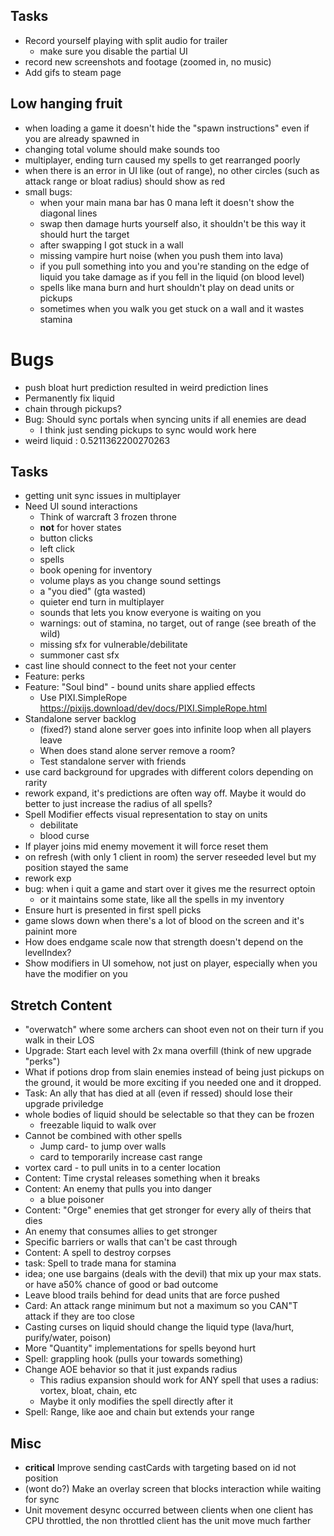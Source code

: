 ## Tasks 
- Record yourself playing with split audio for trailer
    - make sure you disable the partial UI
- record new screenshots and footage (zoomed in, no music)
- Add gifs to steam page
## Low hanging fruit
- when loading a game it doesn't hide the "spawn instructions" even if you are already spawned in
- changing total volume should make sounds too
- multiplayer, ending turn caused my spells to get rearranged poorly
- when there is an error in UI like (out of range), no other circles (such as attack range or bloat radius) should show as red
- small bugs:
    - when your main mana bar has 0 mana left it doesn't show the diagonal lines
    - swap then damage hurts yourself also, it shouldn't be this way it should hurt the target
    - after swapping I got stuck in a wall
    - missing vampire hurt noise (when you push them into lava)
    - if you pull something into you and you're standing on the edge of liquid you take damage as if you fell in the liquid (on blood level)
    - spells like mana burn and hurt shouldn't play on dead units or pickups
    - sometimes when you walk you get stuck on a wall and it wastes stamina
# Bugs
- push bloat hurt prediction resulted in weird prediction lines
- Permanently fix liquid
- chain through pickups?
- Bug: Should sync portals when syncing units if all enemies are dead
    - I think just sending pickups to sync would work here
- weird liquid : 0.5211362200270263
## Tasks
- getting unit sync issues in multiplayer
- Need UI sound interactions
    - Think of warcraft 3 frozen throne
    - **not** for hover states
    - button clicks
    - left click
    - spells
    - book opening for inventory
    - volume plays as you change sound settings
    - a "you died" (gta wasted)
    - quieter end turn in multiplayer
    - sounds that lets you know everyone is waiting on you
    - warnings: out of stamina, no target, out of range (see breath of the wild)
    - missing sfx for vulnerable/debilitate
    - summoner cast sfx
- cast line should connect to the feet not your center
- Feature: perks
- Feature: "Soul bind" - bound units share applied effects
    - Use PIXI.SimpleRope https://pixijs.download/dev/docs/PIXI.SimpleRope.html
- Standalone server backlog
    - (fixed?) stand alone server goes into infinite loop when all players leave
    - When does stand alone server remove a room?
    - Test standalone server with friends
- use card background for upgrades with different colors depending on rarity
- rework expand, it's predictions are often way off.  Maybe it would do better to just increase the radius of all spells?
- Spell Modifier effects visual representation to stay on units
    - debilitate
    - blood curse
- If player joins mid enemy movement it will force reset them
- on refresh (with only 1 client in room) the server reseeded level but my position stayed the same
- rework exp
- bug: when i quit a game and start over it gives me the resurrect optoin
    - or it maintains some state, like all the spells in my inventory
- Ensure hurt is presented in first spell picks
- game slows down when there's a lot of blood on the screen and it's painint more
- How does endgame scale now that strength doesn't depend on the levelIndex?
- Show modifiers in UI somehow, not just on player, especially when you have the modifier on you

## Stretch Content
- "overwatch" where some archers can shoot even not on their turn if you walk in their LOS
- Upgrade: Start each level with 2x mana overfill (think of new upgrade "perks")
- What if potions drop from slain enemies instead of being just pickups on the ground, it would be more exciting if you needed one and it dropped.
- Task: An ally that has died at all (even if ressed) should lose their upgrade priviledge
- whole bodies of liquid should be selectable so that they can be frozen
    - freezable liquid to walk over
- Cannot be combined with other spells
    - Jump card- to jump over walls
    - card to temporarily increase cast range
- vortex card - to pull units in to a center location
- Content: Time crystal releases something when it breaks
- Content: An enemy that pulls you into danger
    - a blue poisoner
- Content: "Orge" enemies that get stronger for every ally of theirs that dies
- An enemy that consumes allies to get stronger
- Specific barriers or walls that can't be cast through
- Content: A spell to destroy corpses
- task: Spell to trade mana for stamina
- idea; one use bargains (deals with the devil) that mix up your max stats.  or have a50% chance of good or bad outcome
- Leave blood trails behind for dead units that are force pushed
- Card: An attack range minimum but not a maximum so you CAN"T attack if they are too close
- Casting curses on liquid should change the liquid type (lava/hurt, purify/water, poison)
- More "Quantity" implementations for spells beyond hurt
- Spell: grappling hook (pulls your towards something)
- Change AOE behavior so that it just expands radius
    - This radius expansion should work for ANY spell that uses a radius: vortex, bloat, chain, etc
    - Maybe it only modifies the spell directly after it
- Spell: Range, like aoe and chain but extends your range


## Misc
- **critical** Improve sending castCards with targeting based on id not position
- (wont do?) Make an overlay screen that blocks interaction while waiting for sync
- Unit movement desync occurred between clients when one client has CPU throttled, the non throttled client has the unit move much farther